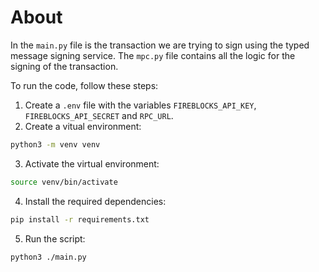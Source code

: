 # About

In the `main.py` file is the transaction we are trying to sign using the typed message signing service.
The `mpc.py` file contains all the logic for the signing of the transaction.

To run the code, follow these steps:
1. Create a `.env` file with the variables `FIREBLOCKS_API_KEY`, `FIREBLOCKS_API_SECRET` and `RPC_URL`.
2. Create a vitual environment:
```bash
python3 -m venv venv
```
3. Activate the virtual environment:
```bash
source venv/bin/activate
```
4. Install the required dependencies:
```bash
pip install -r requirements.txt
```
5. Run the script:
```bash
python3 ./main.py
```
